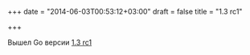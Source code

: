 +++
date = "2014-06-03T00:53:12+03:00"
draft = false
title = "1.3 rc1"

+++

<p>Вышел Go версии <a href="http://golang.org/dl/#go1.3rc1">1.3&nbsp;rc1</a></p>

